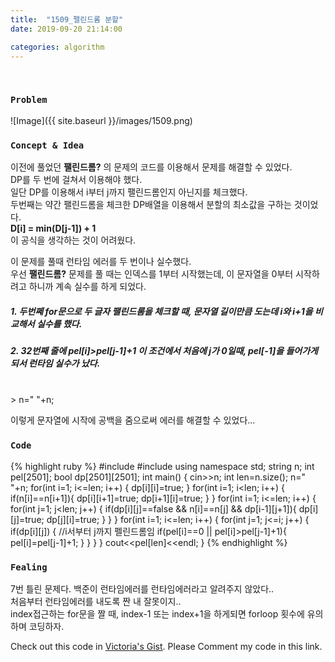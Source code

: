 ```yaml
---
title:  "1509_팰린드롬 분할"
date: 2019-09-20 21:14:00

categories: algorithm
---
```


<br>

### `Problem`
![Image]({{ site.baseurl }}/images/1509.png)
<br>

### `Concept & Idea`
이전에 풀었던 **팰린드롬?** 의 문제의 코드를 이용해서 문제를 해결할 수 있었다.<br>
DP를 두 번에 걸쳐서 이용해야 했다.<br>
일단 DP를 이용해서 i부터 j까지 팰린드롬인지 아닌지를 체크했다.<br>
두번째는 약간 팰린드롬을 체크한 DP배열을 이용해서 분할의 최소값을 구하는 것이었다.<br>
**D[i] = min(D[j-1]) + 1**<br>
이 공식을 생각하는 것이 어려웠다.<br>

이 문제를 풀때 런타임 에러를 두 번이나 실수했다.<br>
우선 **팰린드롬?** 문제를 풀 때는 인덱스를 1부터 시작했는데, 이 문자열을 0부터 시작하려고 하니까 계속 실수를 하게 되었다. <br>
##### 1. 두번쩨 for문으로 두 글자 팰린드롬을 체크할 때, 문자열 길이만큼 도는데 i와 i+1을 비교해서  실수를 했다.
##### 2. 32번째 줄에 pel[i]>pel[j-1]+1 이 조건에서 처음에 j가 0일때, pel[-1]을 들어가게 되서 런타임 실수가 났다.
<br>
>     n=" "+n;

이렇게 문자열에 시작에 공백을 줌으로써 에러를 해결할 수 있었다...
<br>

### `Code`
{% highlight ruby %}
#include <iostream>
#include <string>
using namespace std;
string n;
int pel[2501];
bool dp[2501][2501];
int main() {
    cin>>n;
    int len=n.size();
    n=" "+n;
    for(int i=1; i<=len; i++) {
        dp[i][i]=true;
    }
    for(int i=1; i<len; i++) {
        if(n[i]==n[i+1]){
            dp[i][i+1]=true;
            dp[i+1][i]=true;
        }
    }
    for(int i=1; i<=len; i++) {
        for(int j=1; j<len; j++) {
            if(dp[i][j]==false && n[i]==n[j] && dp[i-1][j+1]){
                dp[i][j]=true;
                dp[j][i]=true;
            }
        }
    }
    for(int i=1; i<=len; i++) {
        for(int j=1; j<=i; j++) {
            if(dp[i][j]) {
                //i서부터 j까지 펠린드롬임
                if(pel[i]==0 || pel[i]>pel[j-1]+1){
                    pel[i]=pel[j-1]+1;
                }
            }
        }
    }
    cout<<pel[len]<<endl;
}
{% endhighlight %}
<br>

### `Fealing`
7번 틀린 문제다. 백준이 런타임에러를 런타임에러라고 알려주지 않았다..<br>
처음부터 런타임에러를 내도록 짠 내 잘못이지.. <br>
index접근하는 for문을 짤 때, index-1 또는 index+1을 하게되면 forloop 횟수에 유의하며 코딩하자.

Check out this code in [Victoria's Gist][Vic's gist]. Please Comment my code in this link.

[Vic's gist]: https://gist.github.com/victoriagjh/32f6c7eff05fa41ba78c392214762f37
[problem advice]: https://www.acmicpc.net/problem/15552
